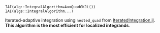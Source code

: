 ```
IAI(alg::IntegralAlgorithm=AuxQuadGKJL())
IAI(algs::IntegralAlgorithm...)
```

Iterated-adaptive integration using `nested_quad` from [IteratedIntegration.jl](https://github.com/lxvm/IteratedIntegration.jl). **This algorithm is the most efficient for localized integrands**.
